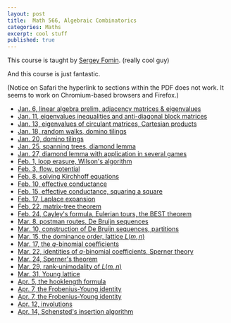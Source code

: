 ```yaml
---
layout: post
title:  Math 566, Algebraic Combinatorics
categories: Maths
excerpt: cool stuff
published: true 
---
```

This course is taught by [Sergey Fomin](http://www.math.lsa.umich.edu/~fomin/). (really cool guy)

And this course is just fantastic.

(Notice on Safari the hyperlink to sections within the PDF does not work. It seems to work on Chromium-based browsers and Firefox.)

- [Jan. 6, linear algebra prelim, adjacency matrices & eigenvalues](../../../../parts/comb/comb.pdf#section.1.1)
- [Jan. 11, eigenvalues inequalities and anti-diagonal block matrices](../../../../parts/comb/comb.pdf#section.1.3)
- [Jan. 13, eigenvalues of circulant matrices, Cartesian products](../../../../parts/comb/comb.pdf#section.1.5)
- [Jan. 18, random walks, domino tilings](../../../../parts/comb/comb.pdf#section.1.7)
- [Jan. 20, domino tilings](../../../../parts/comb/comb.pdf#section.2.1)
- [Jan. 25, spanning trees, diamond lemma](../../../../parts/comb/comb.pdf#section.2.2)
- [Jan. 27, diamond lemma with application in several games](../../../../parts/comb/comb.pdf#section.2.4)
- [Feb. 1, loop erasure, Wilson's algorithm](../../../../parts/comb/comb.pdf#section.2.5)
- [Feb. 3, flow, potential](../../../../parts/comb/comb.pdf#section.2.6)
- [Feb. 8, solving Kirchhoff equations](../../../../parts/comb/comb.pdf#section.2.8)
- [Feb. 10, effective conductance](../../../../parts/comb/comb.pdf#section.2.9)
- [Feb. 15, effective conductance, squaring a square](../../../../parts/comb/comb.pdf#section.2.9)
- [Feb. 17, Laplace expansion](../../../../parts/comb/comb.pdf#section.3.1)
- [Feb. 22, matrix-tree theorem](../../../../parts/comb/comb.pdf#section.3.3)
- [Feb. 24, Cayley's formula, Eulerian tours, the BEST theorem](../../../../parts/comb/comb.pdf#section.3.4)
- [Mar. 8, postman routes, De Bruijn sequences](../../../../parts/comb/comb.pdf#section.3.6)
- [Mar. 10, construction of De Bruijn sequences, partitions](../../../../parts/comb/comb.pdf#section.4.1)
- [Mar. 15, the dominance order, lattice $L(m, n)$](../../../../parts/comb/comb.pdf#section.4.3)
- [Mar. 17, the $q$-binomial coefficients](../../../../parts/comb/comb.pdf#section.4.5)
- [Mar. 22, identities of $q$-binomial coefficients, Sperner theory](../../../../parts/comb/comb.pdf#section.4.5)
- [Mar. 24, Sperner's theorem](../../../../parts/comb/comb.pdf#section.4.6)
- [Mar. 29, rank-unimodality of $L(m, n)$](../../../../parts/comb/comb.pdf#section.4.7)
- [Mar. 31, Young lattice](../../../../parts/comb/comb.pdf#section.4.8)
- [Apr. 5, the hooklength formula](../../../../parts/comb/comb.pdf#section.4.8)
- [Apr. 7, the Frobenius-Young identity](../../../../parts/comb/comb.pdf#section.4.9)
- [Apr. 7, the Frobenius-Young identity](../../../../parts/comb/comb.pdf#section.4.9)
- [Apr. 12, involutions](../../../../parts/comb/comb.pdf#section.4.10)
- [Apr. 14, Schensted's insertion algorithm](../../../../parts/comb/comb.pdf#section.4.11)